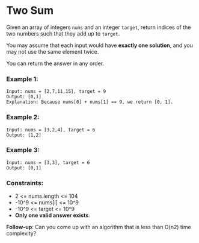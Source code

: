 # Two Sum
Given an array of integers `nums` and an integer `target`, return indices of the two numbers such that they add up to `target`.

You may assume that each input would have **exactly one solution**, and you may not use the same element twice.

You can return the answer in any order.

 

### Example 1:
```
Input: nums = [2,7,11,15], target = 9
Output: [0,1]
Explanation: Because nums[0] + nums[1] == 9, we return [0, 1].
```
### Example 2:
```
Input: nums = [3,2,4], target = 6
Output: [1,2]
```
### Example 3:
```
Input: nums = [3,3], target = 6
Output: [0,1]
```

### Constraints:

- 2 <= nums.length <= 104
- -10^9 <= nums[i] <= 10^9
- -10^9 <= target <= 10^9
- **Only one valid answer exists**.
 

**Follow-up**: Can you come up with an algorithm that is less than O(n2) time complexity?